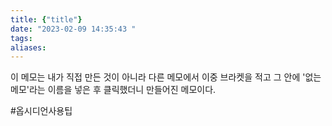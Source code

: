 ```yaml
---
title: {"title"}
date: "2023-02-09 14:35:43 "
tags: 
aliases:
---
```


이 메모는 내가 직접 만든 것이 아니라 다른 메모에서 이중 브라켓을 적고 그 안에 '없는 메모'라는 이름을 넣은 후 클릭했더니 만들어진 메모이다.

#옵시디언사용팁 